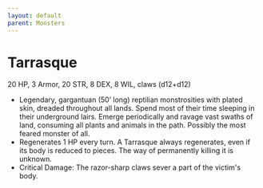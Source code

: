 ```yaml
---
layout: default
parent: Monsters
---
```

# Tarrasque
20 HP, 3 Armor, 20 STR, 8 DEX, 8 WIL, claws (d12+d12)
-   Legendary, gargantuan (50’ long) reptilian monstrosities with plated
    skin, dreaded throughout all lands. Spend most of their time
    sleeping in their underground lairs. Emerge periodically and ravage
    vast swaths of land, consuming all plants and animals in the path.
    Possibly the most feared monster of all.
-   Regenerates 1 HP every turn. A Tarrasque always regenerates, even if
    its body is reduced to pieces. The way of permanently killing it is
    unknown.
-   Critical Damage: The razor-sharp claws sever a part of the victim's
    body.
